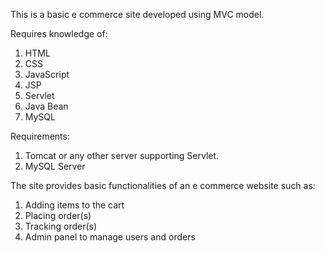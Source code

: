 This is a basic e commerce site developed using MVC model.

Requires knowledge of:
1. HTML
2. CSS
3. JavaScript
4. JSP
5. Servlet
6. Java Bean
7. MySQL

Requirements:
1. Tomcat or any other server supporting Servlet.
2. MySQL Server

The site provides basic functionalities of an e commerce website such as:
1. Adding items to the cart
2. Placing order(s)
3. Tracking order(s)
4. Admin panel to manage users and orders
